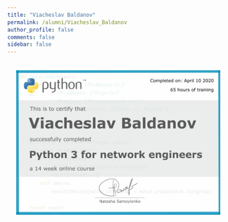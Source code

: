 ```yaml
---
title: "Viacheslav Baldanov"
permalink: /alumni/Viacheslav_Baldanov
author_profile: false
comments: false
sidebar: false
---
```


<div style="padding: 20px;">
  <img src="https://raw.githubusercontent.com/pyneng/pyneng.github.io/master/alumni/Viacheslav_Baldanov.png" alt="Python for network engineers">
</div>

